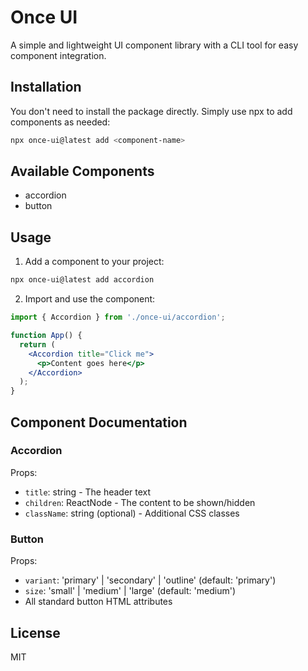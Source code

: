 # Once UI

A simple and lightweight UI component library with a CLI tool for easy component integration.

## Installation

You don't need to install the package directly. Simply use npx to add components as needed:

```bash
npx once-ui@latest add <component-name>
```

## Available Components

- accordion
- button

## Usage

1. Add a component to your project:

```bash
npx once-ui@latest add accordion
```

2. Import and use the component:

```jsx
import { Accordion } from './once-ui/accordion';

function App() {
  return (
    <Accordion title="Click me">
      <p>Content goes here</p>
    </Accordion>
  );
}
```

## Component Documentation

### Accordion

Props:
- `title`: string - The header text
- `children`: ReactNode - The content to be shown/hidden
- `className`: string (optional) - Additional CSS classes

### Button

Props:
- `variant`: 'primary' | 'secondary' | 'outline' (default: 'primary')
- `size`: 'small' | 'medium' | 'large' (default: 'medium')
- All standard button HTML attributes

## License

MIT
